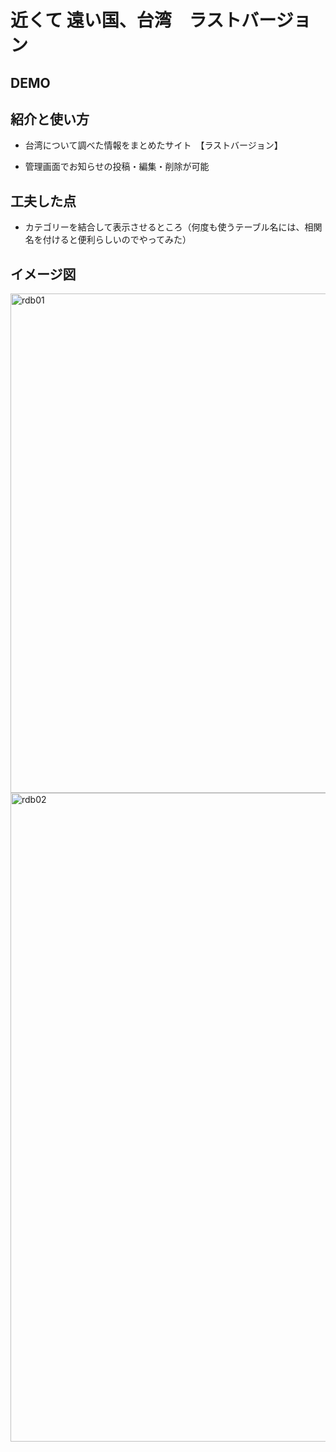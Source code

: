 # 近くて 遠い国、台湾　ラストバージョン

## DEMO

## 紹介と使い方

- 台湾について調べた情報をまとめたサイト　【ラストバージョン】

- 管理画面でお知らせの投稿・編集・削除が可能

## 工夫した点

- カテゴリーを結合して表示させるところ（何度も使うテーブル名には、相関名を付けると便利らしいのでやってみた）

## イメージ図
<img width="799" alt="rdb01" src="https://user-images.githubusercontent.com/82001028/216267702-6930ad71-5448-4930-81c7-f7cd48654d8c.png">
<img width="1038" alt="rdb02" src="https://user-images.githubusercontent.com/82001028/216267743-e56c1b90-302e-4f1e-afe6-f6c46e4fb7c0.png">
